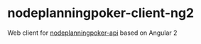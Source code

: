 # nodeplanningpoker-client-ng2
Web client for [nodeplanningpoker-api](https://github.com/diggingforfire/nodeplanningpoker-api) based on Angular 2

